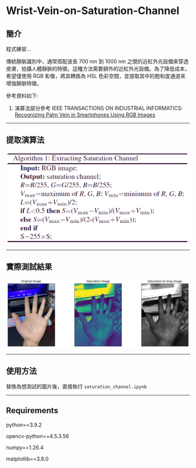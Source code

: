 # Wrist-Vein-on-Saturation-Channel

## 簡介
程式練習...

傳統靜脈識別中，通常搭配波長 700 nm 到 1000 nm 之間的近紅外光設備來穿透皮膚，拍攝人體靜脈的特徵。這種方法需要額外的近紅外光設備。為了降低成本，希望僅使用 RGB 影像，將其轉換為 HSL 色彩空間，並提取其中的飽和度通道來增強靜脈特徵。

參考資料如下:

1. 演算法部分參考 IEEE TRANSACTIONS ON INDUSTRIAL INFORMATICS: [Recognizing Palm Vein in Smartphones Using RGB Images](https://ieeexplore.ieee.org/document/9648012)

---

## 提取演算法

![演算法](image/1.PNG)

---

## 實際測試結果

![測試結果](image/2.png)

---

## 使用方法

替換為想測試的圖片後，直接執行 `saturation_channel.ipynb` 

---

## Requirements

python==3.9.2

opencv-python==4.5.3.56

numpy==1.26.4

matplotlib==3.8.0
